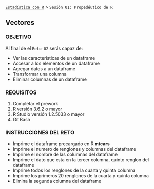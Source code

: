 [`Estadística con R`](../Readme.md) > `Sesión 01: Propedéutico de R`

## Vectores

### OBJETIVO

Al final de el `Reto-02` serás capaz de:
- Ver las características de un dataframe
- Accesar a los elementos de un dataframe
- Agregar datos a un dataframe
- Transformar una columna 
- Eliminar columnas de un dataframe

### REQUISITOS

1. Completar el prework
2. R versión 3.6.2 o mayor
3. R Studio versión 1.2.5033 o mayor 
4. Git Bash

### INSTRUCCIONES DEL RETO

- Imprime el dataframe precargado en R **mtcars**
- Imprime el numero de renglones y columnas del dataframe
- Imprime el nombre de las columnas del dataframe
- Imprime el dato que esta en la tercer columna, quinto renglon del dataframe
- Imprime todos los renglones de la cuarta y quinta columna
- Imprime los primeros 20 renglones de la cuarta y quinta columna
- Elimina la segunda columna del dataframe
